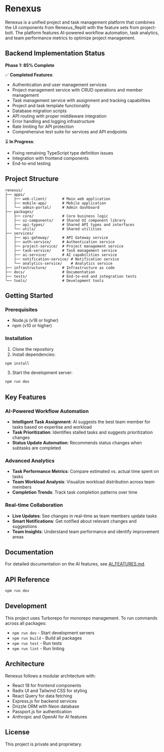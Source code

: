 # Renexus

Renexus is a unified project and task management platform that combines the UI components from Renexus_Replit with the feature sets from project-bolt. The platform features AI-powered workflow automation, task analytics, and team performance metrics to optimize project management.

## Backend Implementation Status

**Phase 1: 85% Complete**

✅ **Completed Features**:
- Authentication and user management services
- Project management service with CRUD operations and member management
- Task management service with assignment and tracking capabilities
- Project and task template functionality
- Database migration scripts
- API routing with proper middleware integration
- Error handling and logging infrastructure
- Rate limiting for API protection
- Comprehensive test suite for services and API endpoints

⏳ **In Progress**:
- Fixing remaining TypeScript type definition issues
- Integration with frontend components
- End-to-end testing

## Project Structure

```
renexus/
├── apps/
│   ├── web-client/       # Main web application
│   ├── mobile-app/       # Mobile application
│   └── admin-portal/     # Admin dashboard
├── packages/
│   ├── core/             # Core business logic
│   ├── ui-components/    # Shared UI component library
│   ├── api-types/        # Shared API types and interfaces
│   └── utils/            # Shared utilities
├── services/
│   ├── api-gateway/      # API Gateway service
│   ├── auth-service/     # Authentication service
│   ├── project-service/  # Project management service
│   ├── task-service/     # Task management service
│   ├── ai-service/       # AI capabilities service
│   ├── notification-service/ # Notification service
│   └── analytics-service/    # Analytics service
├── infrastructure/       # Infrastructure as code
├── docs/                 # Documentation
├── tests/                # End-to-end and integration tests
└── tools/                # Development tools
```

## Getting Started

### Prerequisites

- Node.js (v18 or higher)
- npm (v10 or higher)

### Installation

1. Clone the repository
2. Install dependencies:

```bash
npm install
```

3. Start the development server:

```bash
npm run dev
```

## Key Features

### AI-Powered Workflow Automation

- **Intelligent Task Assignment**: AI suggests the best team member for tasks based on expertise and workload
- **Task Prioritization**: Identifies stalled tasks and suggests prioritization changes
- **Status Update Automation**: Recommends status changes when subtasks are completed

### Advanced Analytics

- **Task Performance Metrics**: Compare estimated vs. actual time spent on tasks
- **Team Workload Analysis**: Visualize workload distribution across team members
- **Completion Trends**: Track task completion patterns over time

### Real-time Collaboration

- **Live Updates**: See changes in real-time as team members update tasks
- **Smart Notifications**: Get notified about relevant changes and suggestions
- **Team Insights**: Understand team performance and identify improvement areas

## Documentation

For detailed documentation on the AI features, see [AI_FEATURES.md](./docs/AI_FEATURES.md).

## API Reference

```bash
npm run dev
```

## Development

This project uses Turborepo for monorepo management. To run commands across all packages:

- `npm run dev` - Start development servers
- `npm run build` - Build all packages
- `npm run test` - Run tests
- `npm run lint` - Run linting

## Architecture

Renexus follows a modular architecture with:

- React 18 for frontend components
- Radix UI and Tailwind CSS for styling
- React Query for data fetching
- Express.js for backend services
- Drizzle ORM with Neon database
- Passport.js for authentication
- Anthropic and OpenAI for AI features

## License

This project is private and proprietary.
